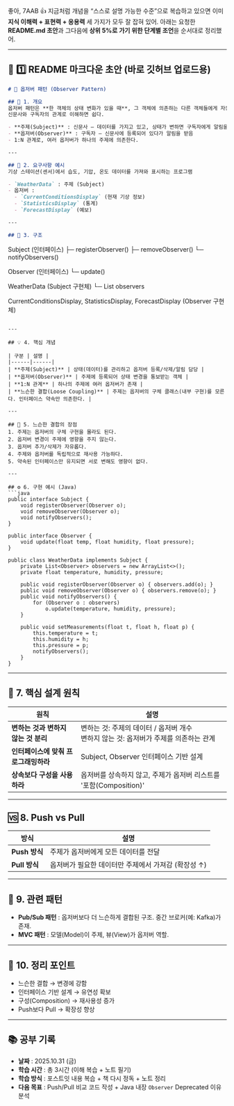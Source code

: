 좋아, 7AAB 👍
지금처럼 개념을 “스스로 설명 가능한 수준”으로 복습하고 있으면 이미 **지식 이해력 + 표현력 + 응용력** 세 가지가 모두 잘 잡혀 있어.
아래는 요청한 **README.md 초안**과 그다음에 **상위 5%로 가기 위한 단계별 조언**을 순서대로 정리했어.

---

## 🧩 **1️⃣ README 마크다운 초안 (바로 깃허브 업로드용)**

```markdown
# 🧠 옵저버 패턴 (Observer Pattern)

## 📘 1. 개요
옵저버 패턴은 **한 객체의 상태 변화가 있을 때**, 그 객체에 의존하는 다른 객체들에게 자동으로 통보하고 갱신이 일어나도록 하는 디자인 패턴이다.  
신문사와 구독자의 관계로 이해하면 쉽다.

- **주제(Subject)** : 신문사 — 데이터를 가지고 있고, 상태가 변하면 구독자에게 알림을 보냄  
- **옵저버(Observer)** : 구독자 — 신문사에 등록되어 있다가 알림을 받음  
- 1:N 관계로, 여러 옵저버가 하나의 주제에 의존한다.

---

## 🎯 2. 요구사항 예시
기상 스테이션(센서)에서 습도, 기압, 온도 데이터를 가져와 표시하는 프로그램

- `WeatherData` : 주제 (Subject)
- 옵저버 :  
  - `CurrentConditionsDisplay` (현재 기상 정보)  
  - `StatisticsDisplay` (통계)  
  - `ForecastDisplay` (예보)

---

## 🧩 3. 구조
```

Subject (인터페이스)
├─ registerObserver()
├─ removeObserver()
└─ notifyObservers()

Observer (인터페이스)
└─ update()

WeatherData (Subject 구현체)
└─ List<Observer> observers

CurrentConditionsDisplay, StatisticsDisplay, ForecastDisplay (Observer 구현체)

````

---

## 💡 4. 핵심 개념

| 구분 | 설명 |
|------|------|
| **주제(Subject)** | 상태(데이터)를 관리하고 옵저버 등록/삭제/알림 담당 |
| **옵저버(Observer)** | 주제에 등록되어 상태 변경을 통보받는 객체 |
| **1:N 관계** | 하나의 주제에 여러 옵저버가 존재 |
| **느슨한 결합(Loose Coupling)** | 주제는 옵저버의 구체 클래스(내부 구현)를 모른다. 인터페이스 약속만 의존한다. |

---

## 🔑 5. 느슨한 결합의 장점
1. 주제는 옵저버의 구체 구현을 몰라도 된다.  
2. 옵저버 변경이 주제에 영향을 주지 않는다.  
3. 옵저버 추가/삭제가 자유롭다.  
4. 주제와 옵저버를 독립적으로 재사용 가능하다.  
5. 약속된 인터페이스만 유지되면 서로 변해도 영향이 없다.

---

## ⚙️ 6. 구현 예시 (Java)
```java
public interface Subject {
    void registerObserver(Observer o);
    void removeObserver(Observer o);
    void notifyObservers();
}

public interface Observer {
    void update(float temp, float humidity, float pressure);
}

public class WeatherData implements Subject {
    private List<Observer> observers = new ArrayList<>();
    private float temperature, humidity, pressure;

    public void registerObserver(Observer o) { observers.add(o); }
    public void removeObserver(Observer o) { observers.remove(o); }
    public void notifyObservers() {
        for (Observer o : observers)
            o.update(temperature, humidity, pressure);
    }

    public void setMeasurements(float t, float h, float p) {
        this.temperature = t;
        this.humidity = h;
        this.pressure = p;
        notifyObservers();
    }
}
````

---

## 🧱 7. 핵심 설계 원칙

| 원칙                     | 설명                                                    |
| ---------------------- | ----------------------------------------------------- |
| **변하는 것과 변하지 않는 것 분리** | 변하는 것: 주제의 데이터 / 옵저버 개수<br>변하지 않는 것: 옵저버가 주제를 의존하는 관계 |
| **인터페이스에 맞춰 프로그래밍하라**  | Subject, Observer 인터페이스 기반 설계                         |
| **상속보다 구성을 사용하라**      | 옵저버를 상속하지 않고, 주제가 옵저버 리스트를 '포함(Composition)'          |

---

## 🆚 8. Push vs Pull

| 방식          | 설명                             |
| ----------- | ------------------------------ |
| **Push 방식** | 주제가 옵저버에게 모든 데이터를 전달           |
| **Pull 방식** | 옵저버가 필요한 데이터만 주제에서 가져감 (확장성 ↑) |

---

## 🔗 9. 관련 패턴

* **Pub/Sub 패턴** : 옵저버보다 더 느슨하게 결합된 구조. 중간 브로커(예: Kafka)가 존재.
* **MVC 패턴** : 모델(Model)이 주제, 뷰(View)가 옵저버 역할.

---

## 🧭 10. 정리 포인트

* 느슨한 결합 → 변경에 강함
* 인터페이스 기반 설계 → 유연성 확보
* 구성(Composition) → 재사용성 증가
* Push보다 Pull → 확장성 향상

---

## 📚 공부 기록

* **날짜** : 2025.10.31 (금)
* **학습 시간** : 총 3시간 (이해 복습 + 노트 필기)
* **학습 방식** : 포스트잇 내용 복습 + 책 다시 정독 + 노트 정리
* **다음 목표** : Push/Pull 비교 코드 작성 + Java 내장 `Observer` Deprecated 이유 분석

```
